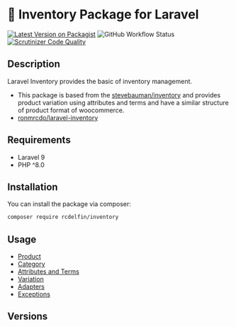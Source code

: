 # :construction: Inventory Package for Laravel

[![Latest Version on Packagist](https://img.shields.io/packagist/v/ronmrcdo/inventory.svg?style=flat-square)](https://packagist.org/packages/ronmrcdo/inventory)
![GitHub Workflow Status](https://img.shields.io/github/workflow/status/ronmrcdo/laravel-inventory/run-tests?label=tests)
[![Scrutinizer Code Quality](https://scrutinizer-ci.com/g/ronmrcdo/laravel-inventory/badges/quality-score.png?b=master)](https://scrutinizer-ci.com/g/ronmrcdo/laravel-inventory/?branch=master)


## Description
Laravel Inventory provides the basic of inventory management. 
* This package is based from the <a href="https://github.com/mauricecalhoun/inventory">stevebauman/inventory</a> and provides product variation using attributes and terms and have a similar structure of product format of woocommerce.
* <a href="https://github.com/ronmrcdo/laravel-inventory">ronmrcdo/laravel-inventory</a>

## Requirements
* Laravel 9
* PHP ^8.0

## Installation

You can install the package via composer:

```bash
composer require rcdelfin/inventory
```

## Usage

<ul>
    <li><a href="docs/Product.md">Product</a></li>
    <li><a href="docs/Category.md">Category</a></li>
    <li><a href="docs/Attributes.md">Attributes and Terms</a></li>
    <li><a href="docs/Variation.md">Variation</a></li>
    <li><a href="docs/Adapters.md">Adapters</a></li>
    <li><a href="docs/Exceptions.md">Exceptions</a></li>
</ul>

## Versions


